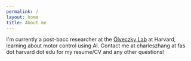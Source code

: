 ```yaml
---
permalink: /
layout: home
title: About me
---
```

I'm currently a post-bacc researcher at the [Ölveczky Lab](https://olveczkylab.oeb.harvard.edu/) at Harvard, learning about motor control using AI. Contact me at charleszhang at fas dot harvard dot edu for my resume/CV and any other questions!
